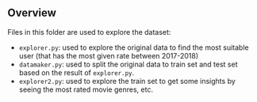 ## Overview

Files in this folder are used to explore the dataset:

- `explorer.py`: used to explore the original data to find the most suitable user (that has the most given rate between 2017-2018)
- `datamaker.py`: used to split the original data to train set and test set based on the result of `explorer.py`.
- `explorer2.py`: used to explore the train set to get some insights by seeing the most rated movie genres, etc.